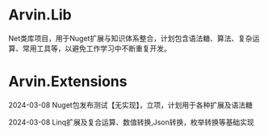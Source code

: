 # Arvin.Lib
Net类库项目，用于Nuget扩展与知识体系整合，计划包含语法糖、算法、复杂运算、常用工具等，以避免工作学习中不断重复开发。

# Arvin.Extensions
2024-03-08 Nuget包发布测试【无实现】，立项，计划用于各种扩展及语法糖

2024-03-08 Linq扩展及复合运算、数值转换,Json转换，枚举转换等基础实现